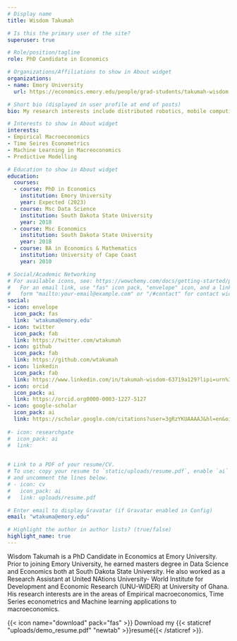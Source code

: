 ```yaml
---
# Display name
title: Wisdom Takumah

# Is this the primary user of the site?
superuser: true

# Role/position/tagline
role: PhD Candidate in Economics

# Organizations/Affiliations to show in About widget
organizations:
- name: Emory University
  url: https://economics.emory.edu/people/grad-students/takumah-wisdom.html

# Short bio (displayed in user profile at end of posts)
bio: My research interests include distributed robotics, mobile computing and programmable matter.

# Interests to show in About widget
interests:
- Empirical Macroeconomics
- Time Seires Econometrics
- Machine Learning in Macreoconomics
- Predictive Modelling

# Education to show in About widget
education:
  courses:
  - course: PhD in Economics
    institution: Emory University
    year: Expected (2023)
  - course: Msc Data Science
    institution: South Dakota State University
    year: 2018
  - course: Msc Economics
    institution: South Dakota State University
    year: 2018
  - course: BA in Economics & Mathematics
    institution: University of Cape Coast
    year: 2010

# Social/Academic Networking
# For available icons, see: https://wowchemy.com/docs/getting-started/page-builder/#icons
#   For an email link, use "fas" icon pack, "envelope" icon, and a link in the
#   form "mailto:your-email@example.com" or "/#contact" for contact widget.
social:
- icon: envelope
  icon_pack: fas
  link: 'wtakuma@emory.edu'
- icon: twitter
  icon_pack: fab
  link: https://twitter.com/wtakumah
- icon: github
  icon_pack: fab
  link: https://github.com/wtakumah
- icon: linkedin
  icon_pack: fab
  link: https://www.linkedin.com/in/takumah-wisdom-63719a129?lipi=urn%3Ali%3Apage%3Ad_flagship3_profile_view_base_contact_details%3B%2F%2Bvq0rKDT9qKYb9oEt0k7w%3D%3D
- icon: orcid
  icon_pack: ai
  link: https://orcid.org0000-0003-1227-5127
- icon: google-scholar
  icon_pack: ai
  link: https://scholar.google.com/citations?user=3gRzYKUAAAAJ&hl=en&oi=sra
  
#- icon: researchgate
#  icon_pack: ai
#  link:
  

# Link to a PDF of your resume/CV.
# To use: copy your resume to `static/uploads/resume.pdf`, enable `ai` icons in `params.toml`, 
# and uncomment the lines below.
# - icon: cv
#   icon_pack: ai
#   link: uploads/resume.pdf

# Enter email to display Gravatar (if Gravatar enabled in Config)
email: "wtakuma@emory.edu"

# Highlight the author in author lists? (true/false)
highlight_name: true
---
```


Wisdom Takumah is a PhD Candidate in Economics at Emory University. Prior to joining
Emory University, he earned  masters degree in Data Science and Economics both at South Dakota State University. He also worked as a
Research Assistant at United NAtions University- World Institute for Development and Economic Research (UNU-WIDER) at University of Ghana. His research interests are in the
areas of Empirical macroeconomics, Time Series econometrics and Machine learning applications to macroeconomics.

{{< icon name="download" pack="fas" >}} Download my {{< staticref "uploads/demo_resume.pdf" "newtab" >}}resumé{{< /staticref >}}.
